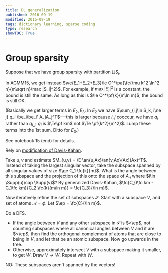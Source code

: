 ```yaml
---
title: DL generalization
published: 2016-09-19
modified: 2016-09-19
tags: dictionary learning, sparse coding
type: research
showTOC: True
---
```


# Group sparsity

Suppose that we have group sparsity with partition $\bigsqcup S_i$.

In AGMM15, we get instead $\ve{E_1+E_2+E_3}\le O^*\pa{\fc{\mu k^2 \ln^2 n}{m\sqrt n}\max |S_i|^2}$. For example, if $\max|S_i|^2$ is a constant, the bound is still the same. As long as this is $\le O^*\pf{k}{m\ln m}$, the bound is still OK.

(Basically we get larger terms in $E_2,E_3$: In $E_2$ we have $\sum_{i,j\in S_k, i\ne j} q_i \be_i\be_i' A_jA_j^T$---this is larger because $i,j$ cooccur, we have $q_i$ rather than $q_{i,j}$, $q_i$ is $\Te\pf km$ not $\Te \pf{k^2}{m^2}$. Lump these terms into the 1st sum. Ditto for $E_3$.)

See notebook 15 (end) for details.

Rely on [modification of Davis-Kahan](/posts/math/algebra/linear/matrix_analysis/perturbation.html).

Take $u,v$ and estimate $M_{u,v} = \E \an{u,Ax}\an{v,Ax}(Ax)(Ax)^T$. Instead of taking the largest singular vector, take the subspace spanned by all singular values of size $\ge C_1 \fc{k}{m}$. What is the angle between this subspace and the projection of this onto the space of $A_{\cdot i}$ where $i\in \Supp(u)\cap \Supp(v)$? By generalized Davis-Kahan, $\fc{C_0\fc km - C_1\fc km}{C_2 \fc{k}{m\ln m}} = \fc{C_3}{\ln m}$. 

Now iteratively refine the set of subspaces $\mathcal S$. Start with a subspace $V$, and set of atoms $\mathcal A=\phi$. Let $\ep = \fc{C}{\ln m}$.

Do a DFS.

* If the angle between $V$ and any other subspace in $\mathcal S$ is $>\ep$, not counting subspaces where all canonical angles between $V$ and it are $<\ep$, then find the orthogonal complement of atoms that are close to being in $V$, and let that be an atomic subspace. Now go upwards in the tree.
* Otherwise, approximately intersect $V$ with a subspace making it smaller, to get $W$. Draw $V\to W$. Repeat with $W$.

NO: These subspaces aren't spanned by the vectors!
